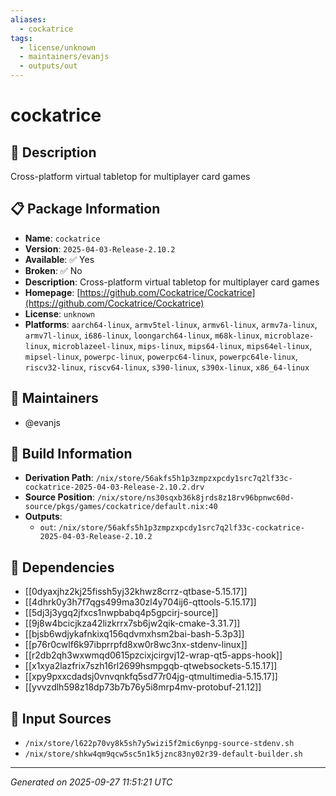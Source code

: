 ```yaml
---
aliases:
  - cockatrice
tags:
  - license/unknown
  - maintainers/evanjs
  - outputs/out
---
```


# cockatrice

## 📝 Description

Cross-platform virtual tabletop for multiplayer card games

## 📋 Package Information

- **Name**: `cockatrice`
- **Version**: `2025-04-03-Release-2.10.2`
- **Available**: ✅ Yes
- **Broken**: ✅ No
- **Description**: Cross-platform virtual tabletop for multiplayer card games
- **Homepage**: [https://github.com/Cockatrice/Cockatrice](https://github.com/Cockatrice/Cockatrice)
- **License**: `unknown`
- **Platforms**: `aarch64-linux`, `armv5tel-linux`, `armv6l-linux`, `armv7a-linux`, `armv7l-linux`, `i686-linux`, `loongarch64-linux`, `m68k-linux`, `microblaze-linux`, `microblazeel-linux`, `mips-linux`, `mips64-linux`, `mips64el-linux`, `mipsel-linux`, `powerpc-linux`, `powerpc64-linux`, `powerpc64le-linux`, `riscv32-linux`, `riscv64-linux`, `s390-linux`, `s390x-linux`, `x86_64-linux`
## 👥 Maintainers

- @evanjs


## 🔧 Build Information

- **Derivation Path**: `/nix/store/56akfs5h1p3zmpzxpcdy1src7q2lf33c-cockatrice-2025-04-03-Release-2.10.2.drv`
- **Source Position**: `/nix/store/ns30sqxb36k8jrds8z18rv96bpnwc60d-source/pkgs/games/cockatrice/default.nix:40`
- **Outputs**:
  - `out`:  `/nix/store/56akfs5h1p3zmpzxpcdy1src7q2lf33c-cockatrice-2025-04-03-Release-2.10.2`

## 🔗 Dependencies

- [[0dyaxjhz2kj25fissh5yj32khwz8crrz-qtbase-5.15.17]]
- [[4dhrk0y3h7f7qgs499ma30zl4y704ij6-qttools-5.15.17]]
- [[5dj3j3ygq2jfxcs1nwpbabq4p5gpcirj-source]]
- [[9j8w4bcicjkza42lizkrrx7sb6jw2qik-cmake-3.31.7]]
- [[bjsb6wdjykafnkixq156qdvmxhsm2bai-bash-5.3p3]]
- [[p76r0cwlf6k97ibprrpfd8xw0r8wc3nx-stdenv-linux]]
- [[r2db2qh3wxwmqd0615pzcixjcirgvj12-wrap-qt5-apps-hook]]
- [[x1xya2lazfrix7szh16rl2699hsmpgqb-qtwebsockets-5.15.17]]
- [[xpy9pxxcdadsj0vnvqnkfq5sd77r04jg-qtmultimedia-5.15.17]]
- [[yvvzdlh598z18dp73b7b76y5i8mrp4mv-protobuf-21.12]]

## 📁 Input Sources

- `/nix/store/l622p70vy8k5sh7y5wizi5f2mic6ynpg-source-stdenv.sh`
- `/nix/store/shkw4qm9qcw5sc5n1k5jznc83ny02r39-default-builder.sh`

---
*Generated on 2025-09-27 11:51:21 UTC*
